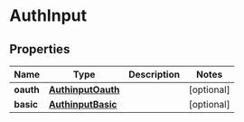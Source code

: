 
# AuthInput

## Properties
Name | Type | Description | Notes
------------ | ------------- | ------------- | -------------
**oauth** | [**AuthinputOauth**](AuthinputOauth.md) |  |  [optional]
**basic** | [**AuthinputBasic**](AuthinputBasic.md) |  |  [optional]



